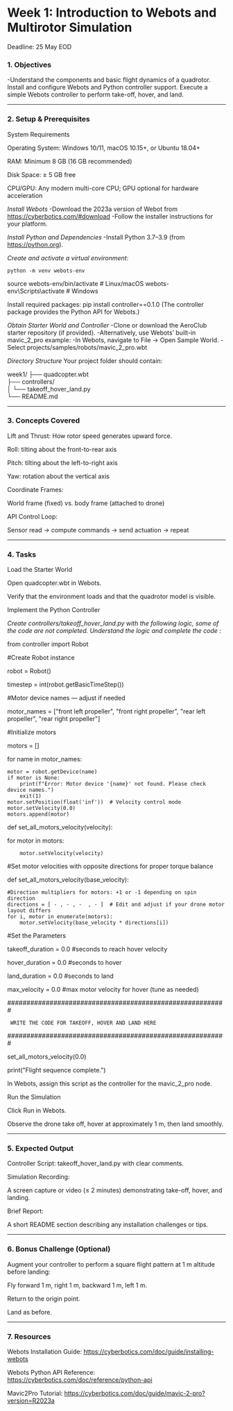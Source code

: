 # Week 1: Introduction to Webots and Multirotor Simulation
Deadline: 25 May EOD

### 1. **Objectives**
-Understand the components and basic flight dynamics of a quadrotor.
Install and configure Webots and Python controller support.
Execute a simple Webots controller to perform take-off, hover, and land.

---

### 2. **Setup & Prerequisites**
System Requirements


Operating System: Windows 10/11, macOS 10.15+, or Ubuntu 18.04+


RAM: Minimum 8 GB (16 GB recommended)


Disk Space: ≥ 5 GB free


CPU/GPU: Any modern multi-core CPU; GPU optional for hardware acceleration


*Install Webots*
-Download the 2023a version of Webot from https://cyberbotics.com/#download
-Follow the installer instructions for your platform.

*Install Python and Dependencies*
-Install Python 3.7–3.9 (from https://python.org).

*Create and activate a virtual environment:*

 	python -m venv webots-env
source webots-env/bin/activate   # Linux/macOS
webots-env\Scripts\activate      # Windows

Install required packages:
 pip install controller==0.1.0
 (The controller package provides the Python API for Webots.)


*Obtain Starter World and Controller*
  -Clone or download the AeroClub starter repository (if provided).
  -Alternatively, use Webots’ built-in mavic_2_pro example:
  -In Webots, navigate to File → Open Sample World.
  -Select projects/samples/robots/mavic_2_pro.wbt


*Directory Structure*
 Your project folder should contain:

 week1/
├── quadcopter.wbt  
├── controllers/  
│   └── takeoff_hover_land.py  
└── README.md  

---

### 3. **Concepts Covered**
Lift and Thrust: How rotor speed generates upward force.




Roll: tilting about the front-to-rear axis


Pitch: tilting about the left-to-right axis


Yaw: rotation about the vertical axis


Coordinate Frames:


World frame (fixed) vs. body frame (attached to drone)


API Control Loop:


Sensor read → compute commands → send actuation → repeat

---

### 4. **Tasks**
Load the Starter World


Open quadcopter.wbt in Webots.


Verify that the environment loads and that the quadrotor model is visible.


Implement the Python Controller


*Create controllers/takeoff_hover_land.py with the following logic, some of the code are not completed. Understand the logic and complete the code :*


 from controller import Robot


#Create Robot instance


robot = Robot()


timestep = int(robot.getBasicTimeStep())


#Motor device names — adjust if needed


motor_names = ["front left propeller", "front right propeller", "rear left propeller", "rear right propeller"]


#Initialize motors


motors = []


for name in motor_names:


    motor = robot.getDevice(name)
    if motor is None:
        print(f"Error: Motor device '{name}' not found. Please check device names.")
        exit(1)
    motor.setPosition(float('inf'))  # Velocity control mode
    motor.setVelocity(0.0)
    motors.append(motor)

def set_all_motors_velocity(velocity):


  for motor in motors:

  
        motor.setVelocity(velocity)

#Set motor velocities with opposite directions for proper torque balance


def set_all_motors_velocity(base_velocity):


    #Direction multipliers for motors: +1 or -1 depending on spin direction
    directions = [ - , - , -  , - ]  # Edit and adjust if your drone motor layout differs
    for i, motor in enumerate(motors):
        motor.setVelocity(base_velocity * directions[i])

#Set the Parameters


takeoff_duration = 0.0   #seconds to reach hover velocity


hover_duration = 0.0    #seconds to hover


land_duration = 0.0     #seconds to land


max_velocity =  0.0    #max motor velocity for hover (tune as needed)



#########################################################

     WRITE THE CODE FOR TAKEOFF, HOVER AND LAND HERE

#########################################################

set_all_motors_velocity(0.0)


print("Flight sequence complete.")


In Webots, assign this script as the controller for the mavic_2_pro node.


Run the Simulation


Click Run in Webots.


Observe the drone take off, hover at approximately 1 m, then land smoothly.

---

### 5. **Expected Output**


Controller Script: takeoff_hover_land.py with clear comments.


Simulation Recording:


 A screen capture or video (≤ 2 minutes) demonstrating take-off, hover, and landing.


Brief Report:


 A short README section describing any installation challenges or tips.

---

### 6. **Bonus Challenge (Optional)**


Augment your controller to perform a square flight pattern at 1 m altitude before landing:


Fly forward 1 m, right 1 m, backward 1 m, left 1 m.


Return to the origin point.


Land as before.

---

### 7. **Resources**


Webots Installation Guide: https://cyberbotics.com/doc/guide/installing-webots


Webots Python API Reference: https://cyberbotics.com/doc/reference/python-api 


Mavic2Pro Tutorial: https://cyberbotics.com/doc/guide/mavic-2-pro?version=R2023a







